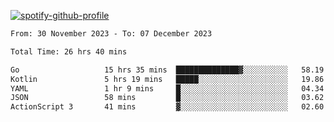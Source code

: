[![spotify-github-profile](https://spotify-github-profile.vercel.app/api/view?uid=313pysyt3uxkjdidtiuvzf7nrnnu&cover_image=true&theme=natemoo-re&show_offline=false&background_color=121212&interchange=false&bar_color=53b14f&bar_color_cover=false)](https://spotify-github-profile.vercel.app/api/view?uid=313pysyt3uxkjdidtiuvzf7nrnnu&redirect=true)

<!--START_SECTION:waka-->

```txt
From: 30 November 2023 - To: 07 December 2023

Total Time: 26 hrs 40 mins

Go                   15 hrs 35 mins  ██████████████▓░░░░░░░░░░   58.19 %
Kotlin               5 hrs 19 mins   █████░░░░░░░░░░░░░░░░░░░░   19.86 %
YAML                 1 hr 9 mins     █░░░░░░░░░░░░░░░░░░░░░░░░   04.34 %
JSON                 58 mins         █░░░░░░░░░░░░░░░░░░░░░░░░   03.62 %
ActionScript 3       41 mins         ▓░░░░░░░░░░░░░░░░░░░░░░░░   02.60 %
```

<!--END_SECTION:waka-->